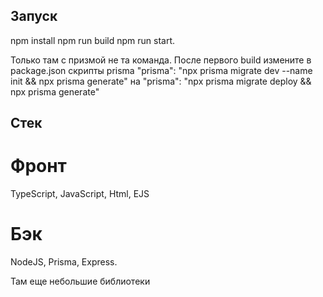 ## Запуск
npm install
npm run build
npm run start.

Только там с призмой не та команда. После первого build измените в package.json скрипты prisma
"prisma": "npx prisma migrate dev --name init && npx prisma generate"
на
"prisma": "npx prisma migrate deploy && npx prisma generate"

## Стек

# Фронт
TypeScript, JavaScript, Html, EJS 

# Бэк
NodeJS, Prisma, Express.


Там еще небольшие библиотеки
